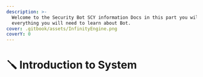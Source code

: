 ```yaml
---
description: >-
  Welcome to the Security Bot SCY information Docs in this part you will see
  everything you will need to learn about Bot.
cover: .gitbook/assets/InfinityEngine.png
coverY: 0
---
```


# 🪛 Introduction to System

